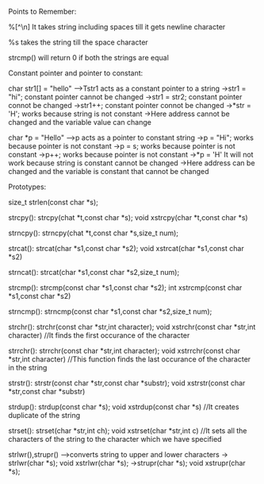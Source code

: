 
Points to Remember:

%[^\n] It takes string including spaces till it gets newline character

%s takes the string till the space character

strcmp() will return 0 if both the strings are equal



Constant pointer and pointer to constant:

char str1[] = "hello" -->Tstr1 acts as a constant pointer to a string
        ->str1 = "hi"; constant pointer cannot be changed
        ->str1 = str2; constant pointer connot be changed
        ->str1++;      constant pointer connot be changed
        ->*str = 'H';  works because string is not constant
        ->Here address cannot be changed and the variable value can change

char *p = "Hello" -->p acts as a pointer to constant string
        ->p = "Hi";    works because pointer is not constant
        ->p = s;       works because pointer is not constant
        ->p++;         works because pointer is not constant
        ->*p = 'H'     It will not work because string is constant cannot be changed
        ->Here address can be changed and the variable is constant that cannot be changed



Prototypes:

size_t strlen(const char *s);

strcpy():   strcpy(chat *t,const char *s);
            void xstrcpy(char *t,const char *s)

strncpy():  strncpy(chat *t,const char *s,size_t num);


strcat():   strcat(char *s1,const char *s2);
            void xstrcat(char *s1,const char *s2)

strncat():  strcat(char *s1,const char *s2,size_t num);



strcmp():   strcmp(const char *s1,const char *s2);
            int xstrcmp(const char *s1,const char *s2)

strncmp():   strncmp(const char *s1,const char *s2,size_t num);   



strchr():   strchr(const char *str,int character);
            void xstrchr(const char *str,int character)
            //It finds the first occurance of the character

strrchr():  strrchr(const char *str,int character);
            void xstrrchr(const char *str,int character)
            //This function finds the last occurance of the character in the string

strstr():   strstr(const char *str,const char *substr);
            void xstrstr(const char *str,const char *substr)

strdup():   strdup(const char *s);
            void xstrdup(const char *s)
            //It creates duplicate of the string

strset():   strset(char *str,int ch);
            void xstrset(char *str,int c)
            //It sets all the characters of the string to the character which we have specified

strlwr(),strupr() -->converts string to upper and lower characters
           -> strlwr(char *s);
            void xstrlwr(char *s);
           ->strupr(char *s);
            void xstrupr(char *s);



